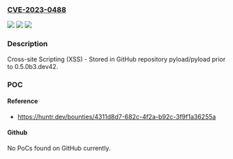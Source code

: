 ### [CVE-2023-0488](https://cve.mitre.org/cgi-bin/cvename.cgi?name=CVE-2023-0488)
![](https://img.shields.io/static/v1?label=Product&message=pyload%2Fpyload&color=blue)
![](https://img.shields.io/static/v1?label=Version&message=%3C%200.5.0b3.dev42%20&color=brighgreen)
![](https://img.shields.io/static/v1?label=Vulnerability&message=CWE-79%20Improper%20Neutralization%20of%20Input%20During%20Web%20Page%20Generation%20('Cross-site%20Scripting')&color=brighgreen)

### Description

Cross-site Scripting (XSS) - Stored in GitHub repository pyload/pyload prior to 0.5.0b3.dev42.

### POC

#### Reference
- https://huntr.dev/bounties/4311d8d7-682c-4f2a-b92c-3f9f1a36255a

#### Github
No PoCs found on GitHub currently.

